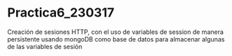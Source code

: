 # Practica6_230317
Creación de sesiones HTTP, con el uso de variables de session de manera persistente usando mongoDB como base de datos para almacenar algunas de las variables de sesión
